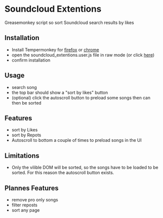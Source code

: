 # Soundcloud Extentions
Greasemonkey script so sort Soundcloud search results by likes

## Installation
- Install Tempermonkey for [firefox](https://tampermonkey.net/?ext=dhdg&browser=firefox) or [chrome](https://tampermonkey.net/?ext=dhdg&browser=chrome)
- open the soundcloud_extentions.user.js file in raw mode (or click [here](https://github.com/xerg0n/soundcloud_extentions/raw/master/soundcloud_extentions.user.js))
- confirm installation

## Usage
- search song
- the top bar should show a "sort by likes" button
- (optional) click the autoscroll button to preload some songs then can then be sorted

## Features
- sort by Likes
- sort by Repots 
- Autoscroll to bottom a couple of times to preload songs in the UI

## Limitations
- Only the vilible DOM will be sorted, so the songs have to be loaded to be sorted. For this reason the autoscroll button exists.

## Plannes Features
* remove pro only songs
* filter reposts
* sort any page
